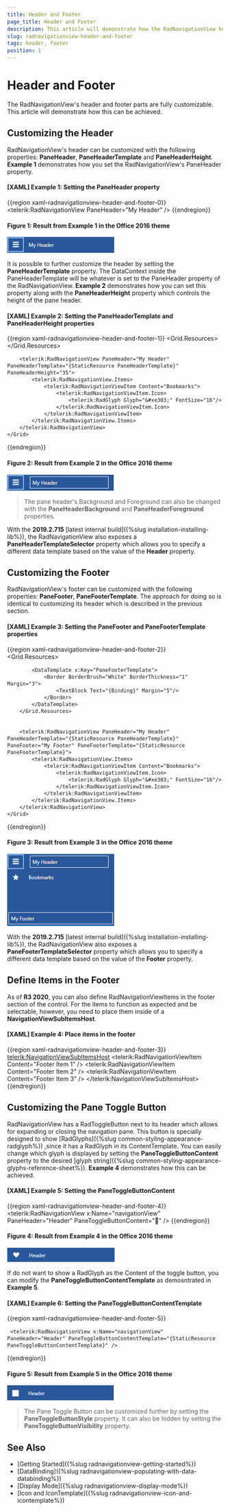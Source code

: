 ```yaml
---
title: Header and Footer
page_title: Header and Footer
description: This article will demonstrate how the RadNavigationView header and footer can be customized.
slug: radnavigationview-header-and-footer
tags: header, footer
position: 1
---
```


# Header and Footer

The RadNavigationView's header and footer parts are fully customizable. This article will demonstrate how this can be achieved.

## Customizing the Header

RadNavigationView's header can be customized with the following properties: __PaneHeader__, __PaneHeaderTemplate__ and __PaneHeaderHeight__. __Example 1__ demonstrates how you set the RadNavigationView's PaneHeader property.

#### __[XAML] Example 1: Setting the PaneHeader property__
{{region xaml-radnavigationview-header-and-footer-0}}
     <telerik:RadNavigationView PaneHeader="My Header" />
{{endregion}}

#### __Figure 1: Result from Example 1 in the Office 2016 theme__
![NavigationView Header](images/NavigationView_Header.png)

It is possible to further customize the header by setting the __PaneHeaderTemplate__ property. The DataContext inside the PaneHeaderTemplate will be whatever is set to the PaneHeader property of the RadNavigationView. __Example 2__ demonstrates how you can set this property along with the __PaneHeaderHeight__ property which controls the height of the pane header.

#### __[XAML] Example 2: Setting the PaneHeaderTemplate and PaneHeaderHeight properties__
{{region xaml-radnavigationview-header-and-footer-1}}
    <Grid>
        <Grid.Resources>
            <DataTemplate x:Key="PaneHeaderTemplate">
                <Border BorderBrush="White" BorderThickness="1" Margin="3">
                    <TextBlock Text="{Binding}" Margin="5"/>
                </Border>
            </DataTemplate>
        </Grid.Resources>

        <telerik:RadNavigationView PaneHeader="My Header" PaneHeaderTemplate="{StaticResource PaneHeaderTemplate}" PaneHeaderHeight="35">
            <telerik:RadNavigationView.Items>
                <telerik:RadNavigationViewItem Content="Bookmarks">
                    <telerik:RadNavigationViewItem.Icon>
                        <telerik:RadGlyph Glyph="&#xe303;" FontSize="16"/>
                    </telerik:RadNavigationViewItem.Icon>
                </telerik:RadNavigationViewItem>
            </telerik:RadNavigationView.Items>
        </telerik:RadNavigationView>
    </Grid>
{{endregion}}

#### __Figure 2: Result from Example 2 in the Office 2016 theme__
![NavigationView HeaderTemplate](images/NavigationView_HeaderTemplate.png)

> The pane header's Background and Foreground can also be changed with the __PaneHeaderBackground__ and __PaneHeaderForeground__ properties.

With the **2019.2.715** [latest internal build]({%slug installation-installing-lib%}), the RadNavigationView also exposes a **PaneHeaderTemplateSelector** property which allows you to specify a different data template based on the value of the **Header** property.

## Customizing the Footer

RadNavigationView's footer can be customized with the following properties: __PaneFooter__, __PaneFooterTemplate__. The approach for doing so is identical to customizing its header which is described in the previous section.

#### __[XAML] Example 3: Setting the PaneFooter and PaneFooterTemplate properties__
{{region xaml-radnavigationview-header-and-footer-2}}
    <Grid>  
        <Grid.Resources>
            <DataTemplate x:Key="PaneHeaderTemplate">
                <Border BorderBrush="White" BorderThickness="1" Margin="3">
                    <TextBlock Text="{Binding}" Margin="5"/>
                </Border>
            </DataTemplate>

            <DataTemplate x:Key="PaneFooterTemplate">
                <Border BorderBrush="White" BorderThickness="1" Margin="3">
                    <TextBlock Text="{Binding}" Margin="5"/>
                </Border>
            </DataTemplate>
        </Grid.Resources>
    

        <telerik:RadNavigationView PaneHeader="My Header" PaneHeaderTemplate="{StaticResource PaneHeaderTemplate}" PaneFooter="My Footer" PaneFooterTemplate="{StaticResource PaneFooterTemplate}">
            <telerik:RadNavigationView.Items>
                <telerik:RadNavigationViewItem Content="Bookmarks">
                    <telerik:RadNavigationViewItem.Icon>
                        <telerik:RadGlyph Glyph="&#xe303;" FontSize="16"/>
                    </telerik:RadNavigationViewItem.Icon>
                </telerik:RadNavigationViewItem>
            </telerik:RadNavigationView.Items>
        </telerik:RadNavigationView>
    </Grid>
{{endregion}}

#### __Figure 3: Result from Example 3 in the Office 2016 theme__
![NavigationView Footer](images/NavigationView_Footer_FooterTemplate.png)

With the **2019.2.715** [latest internal build]({%slug installation-installing-lib%}), the RadNavigationView also exposes a **PaneFooterTemplateSelector** property which allows you to specify a different data template based on the value of the **Footer** property.

## Define Items in the Footer

As of **R3 2020**, you can also define RadNavigationViewItems in the footer section of the control. For the items to function as expected and be selectable, however, you need to place them inside of a **NavigationViewSubItemsHost**.

#### __[XAML] Example 4: Place items in the footer__
{{region xaml-radnavigationview-header-and-footer-3}}
    <DataTemplate x:Key="PaneFooterTemplate">
        <telerik:NavigationViewSubItemsHost>
            <telerik:RadNavigationViewItem Content="Footer Item 1" />
            <telerik:RadNavigationViewItem Content="Footer Item 2" />
            <telerik:RadNavigationViewItem Content="Footer Item 3" />
        </telerik:NavigationViewSubItemsHost>
    </DataTemplate>
{{endregion}}

## Customizing the Pane Toggle Button

RadNavigationView has a RadToggleButton next to its header which allows for expanding or closing the navigation pane. This button is specially designed to show [RadGlyphs]({%slug common-styling-appearance-radglyph%}) ,since it has a RadGlyph in its ContentTemplate. You can easily change which glyph is displayed by setting the __PaneToggleButtonContent__ property to the desired [glyph string]({%slug common-styling-appearance-glyphs-reference-sheet%}). __Example 4__ demonstrates how this can be achieved.

#### __[XAML] Example 5: Setting the PaneToggleButtonContent__
{{region xaml-radnavigationview-header-and-footer-4}}
     <telerik:RadNavigationView x:Name="navigationView" PaneHeader="Header" PaneToggleButtonContent="&#xe301;" />
{{endregion}}

#### __Figure 4: Result from Example 4 in the Office 2016 theme__
![NavigationView Toggle Button](images/NavigationView_PaneToggleButtonContent.png)

If do not want to show a RadGlyph as the Content of the toggle button, you can modify the __PaneToggleButtonContentTemplate__ as demosntrated in __Example 5__.

#### __[XAML] Example 6: Setting the PaneToggleButtonContentTemplate__
{{region xaml-radnavigationview-header-and-footer-5}}
    <DataTemplate x:Key="PaneToggleButtonContentTemplate">
        <Rectangle Width="15" Height="15" Fill="White" />
    </DataTemplate>

     <telerik:RadNavigationView x:Name="navigationView" PaneHeader="Header" PaneToggleButtonContentTemplate="{StaticResource PaneToggleButtonContentTemplate}" />
{{endregion}}

#### __Figure 5: Result from Example 5 in the Office 2016 theme__
![NavigationView Toggle Button with custom content](images/NavigationView_PaneToggleButtonContentTemplate.png)

>The Pane Toggle Button can be customized further by setting the __PaneToggleButtonStyle__ property. It can also be hidden by setting the __PaneToggleButtonVisibility__ property.

## See Also

* [Getting Started]({%slug radnavigationview-getting-started%})
* [DataBinding]({%slug radnavigationview-populating-with-data-databinding%})
* [Display Mode]({%slug radnavigationview-display-mode%})
* [Icon and IconTemplate]({%slug radnavigationview-icon-and-icontemplate%})